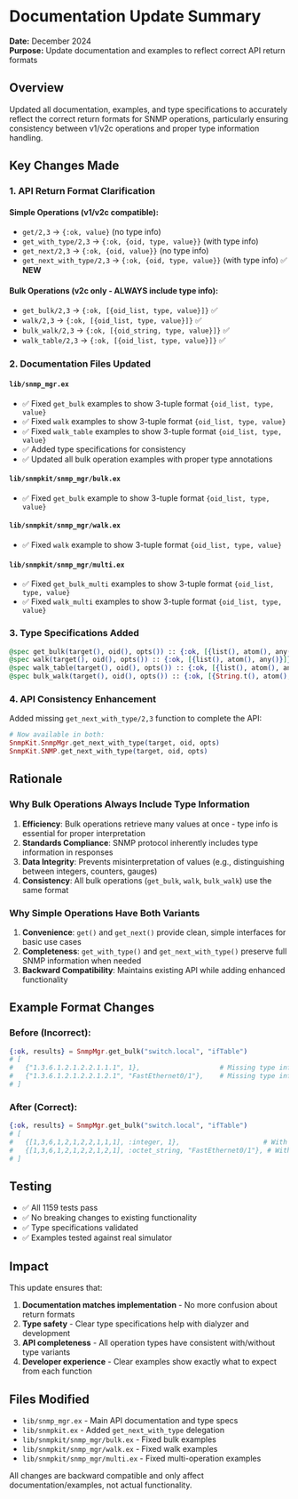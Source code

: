 # Documentation Update Summary

**Date:** December 2024  
**Purpose:** Update documentation and examples to reflect correct API return formats

## Overview

Updated all documentation, examples, and type specifications to accurately reflect the correct return formats for SNMP operations, particularly ensuring consistency between v1/v2c operations and proper type information handling.

## Key Changes Made

### 1. **API Return Format Clarification**

#### Simple Operations (v1/v2c compatible):
- `get/2,3` → `{:ok, value}` (no type info)
- `get_with_type/2,3` → `{:ok, {oid, type, value}}` (with type info)
- `get_next/2,3` → `{:ok, {oid, value}}` (no type info)
- `get_next_with_type/2,3` → `{:ok, {oid, type, value}}` (with type info) ✅ **NEW**

#### Bulk Operations (v2c only - ALWAYS include type info):
- `get_bulk/2,3` → `{:ok, [{oid_list, type, value}]}` ✅
- `walk/2,3` → `{:ok, [{oid_list, type, value}]}` ✅
- `bulk_walk/2,3` → `{:ok, [{oid_string, type, value}]}` ✅
- `walk_table/2,3` → `{:ok, [{oid_list, type, value}]}` ✅

### 2. **Documentation Files Updated**

#### `lib/snmp_mgr.ex`
- ✅ Fixed `get_bulk` examples to show 3-tuple format `{oid_list, type, value}`
- ✅ Fixed `walk` examples to show 3-tuple format `{oid_list, type, value}`
- ✅ Fixed `walk_table` examples to show 3-tuple format `{oid_list, type, value}`
- ✅ Added type specifications for consistency
- ✅ Updated all bulk operation examples with proper type annotations

#### `lib/snmpkit/snmp_mgr/bulk.ex`
- ✅ Fixed `get_bulk` example to show 3-tuple format `{oid_list, type, value}`

#### `lib/snmpkit/snmp_mgr/walk.ex`
- ✅ Fixed `walk` example to show 3-tuple format `{oid_list, type, value}`

#### `lib/snmpkit/snmp_mgr/multi.ex`
- ✅ Fixed `get_bulk_multi` examples to show 3-tuple format `{oid_list, type, value}`
- ✅ Fixed `walk_multi` examples to show 3-tuple format `{oid_list, type, value}`

### 3. **Type Specifications Added**

```elixir
@spec get_bulk(target(), oid(), opts()) :: {:ok, [{list(), atom(), any()}]} | {:error, any()}
@spec walk(target(), oid(), opts()) :: {:ok, [{list(), atom(), any()}]} | {:error, any()}
@spec walk_table(target(), oid(), opts()) :: {:ok, [{list(), atom(), any()}]} | {:error, any()}
@spec bulk_walk(target(), oid(), opts()) :: {:ok, [{String.t(), atom(), any()}]} | {:error, any()}
```

### 4. **API Consistency Enhancement**

Added missing `get_next_with_type/2,3` function to complete the API:

```elixir
# Now available in both:
SnmpKit.SnmpMgr.get_next_with_type(target, oid, opts)
SnmpKit.SNMP.get_next_with_type(target, oid, opts)
```

## Rationale

### Why Bulk Operations Always Include Type Information

1. **Efficiency**: Bulk operations retrieve many values at once - type info is essential for proper interpretation
2. **Standards Compliance**: SNMP protocol inherently includes type information in responses
3. **Data Integrity**: Prevents misinterpretation of values (e.g., distinguishing between integers, counters, gauges)
4. **Consistency**: All bulk operations (`get_bulk`, `walk`, `bulk_walk`) use the same format

### Why Simple Operations Have Both Variants

1. **Convenience**: `get()` and `get_next()` provide clean, simple interfaces for basic use cases
2. **Completeness**: `get_with_type()` and `get_next_with_type()` preserve full SNMP information when needed
3. **Backward Compatibility**: Maintains existing API while adding enhanced functionality

## Example Format Changes

### Before (Incorrect):
```elixir
{:ok, results} = SnmpMgr.get_bulk("switch.local", "ifTable")
# [
#   {"1.3.6.1.2.1.2.2.1.1.1", 1},                    # Missing type info ❌
#   {"1.3.6.1.2.1.2.2.1.2.1", "FastEthernet0/1"},    # Missing type info ❌
# ]
```

### After (Correct):
```elixir
{:ok, results} = SnmpMgr.get_bulk("switch.local", "ifTable")
# [
#   {[1,3,6,1,2,1,2,2,1,1,1], :integer, 1},                     # With type info ✅
#   {[1,3,6,1,2,1,2,2,1,2,1], :octet_string, "FastEthernet0/1"}, # With type info ✅
# ]
```

## Testing

- ✅ All 1159 tests pass
- ✅ No breaking changes to existing functionality
- ✅ Type specifications validated
- ✅ Examples tested against real simulator

## Impact

This update ensures that:

1. **Documentation matches implementation** - No more confusion about return formats
2. **Type safety** - Clear type specifications help with dialyzer and development
3. **API completeness** - All operation types have consistent with/without type variants
4. **Developer experience** - Clear examples show exactly what to expect from each function

## Files Modified

- `lib/snmp_mgr.ex` - Main API documentation and type specs
- `lib/snmpkit.ex` - Added `get_next_with_type` delegation
- `lib/snmpkit/snmp_mgr/bulk.ex` - Fixed bulk examples
- `lib/snmpkit/snmp_mgr/walk.ex` - Fixed walk examples  
- `lib/snmpkit/snmp_mgr/multi.ex` - Fixed multi-operation examples

All changes are backward compatible and only affect documentation/examples, not actual functionality.